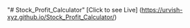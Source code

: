 "# Stock_Profit_Calculator" 
[Click to see Live] (https://urvish-xyz.github.io/Stock_Profit_Calculator/)